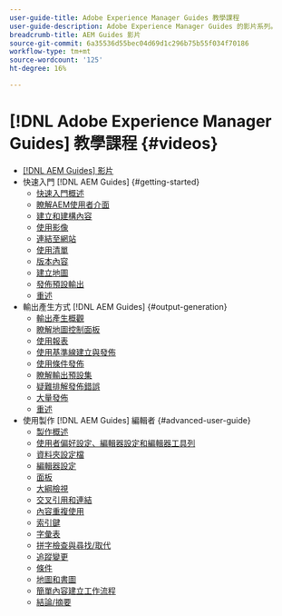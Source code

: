 ```yaml
---
user-guide-title: Adobe Experience Manager Guides 教學課程
user-guide-description: Adobe Experience Manager Guides 的影片系列。
breadcrumb-title: AEM Guides 影片
source-git-commit: 6a35536d55bec04d69d1c296b75b55f034f70186
workflow-type: tm+mt
source-wordcount: '125'
ht-degree: 16%

---
```



# [!DNL Adobe Experience Manager Guides] 教學課程 {#videos}

+ [[!DNL AEM Guides] 影片](overview.md)
+ 快速入門 [!DNL AEM Guides] {#getting-started}
   + [快速入門概述](./course-1/overview.md)
   + [瞭解AEM使用者介面](./course-1/understanding-the-aem-user-interface.md)
   + [建立和建構內容](./course-1/creating-and-structuring-content.md)
   + [使用影像](./course-1/working-with-images.md)
   + [連結至網站](./course-1/linking-to-websites.md)
   + [使用清單](./course-1/working-with-lists.md)
   + [版本內容](./course-1/versioning-content.md)
   + [建立地圖](./course-1/creating-a-map.md)
   + [發佈預設輸出](./course-1/publishing-default-output.md)
   + [重述](./course-1/recap.md)
+ 輸出產生方式 [!DNL AEM Guides] {#output-generation}
   + [輸出產生概觀](./course-2/overview.md)
   + [瞭解地圖控制面板](./course-2/introduction-to-the-map-dashboard.md)
   + [使用報表](./course-2/working-with-reports.md)
   + [使用基準線建立與發佈](./course-2/creating-and-publishing-with-baselines.md)
   + [使用條件發佈](./course-2/publishing-with-conditions.md)
   + [瞭解輸出預設集](./course-2/output-presets.md)
   + [疑難排解發佈錯誤](./course-2/troubleshooting-publishing-errors.md)
   + [大量發佈](./course-2/bulk-publishing.md)
   + [重述](./course-2/recap.md)
+ 使用製作 [!DNL AEM Guides] 編輯者 {#advanced-user-guide}
   + [製作概述](./course-3/overview.md)
   + [使用者偏好設定、編輯器設定和編輯器工具列](./course-3/user-settings-preferences-toolbars.md)
   + [資料夾設定檔](./course-3/folder-profiles.md)
   + [編輯器設定](./course-3/editor-configuration.md)
   + [面板](./course-3/panels.md)
   + [大綱檢視](./course-3/outline-view.md)
   + [交叉引用和連結](./course-3/cross-references-and-links.md)
   + [內容重複使用](./course-3/content-reuse.md)
   + [索引鍵](./course-3/keys.md)
   + [字彙表](./course-3/glossary.md)
   + [拼字檢查與尋找/取代](./course-3/spell-check.md)
   + [追蹤變更](./course-3/track-changes.md)
   + [條件](./course-3/conditions.md)
   + [地圖和書圖](./course-3/maps-and-bookmaps.md)
   + [簡單內容建立工作流程](./course-3/simple-content-creation-workflows.md)
   + [結論/摘要](./course-3/recap.md)